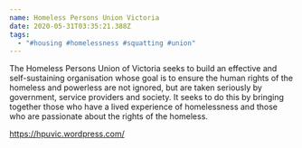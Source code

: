 ```yaml
---
name: Homeless Persons Union Victoria
date: 2020-05-31T03:35:21.388Z
tags:
  - "#housing #homelessness #squatting #union"
---
```

The Homeless Persons Union of Victoria seeks to build an effective and self-sustaining organisation whose goal is to ensure the human rights of the homeless and powerless are not ignored, but are taken seriously by government, service providers and society. It seeks to do this by bringing together those who have a lived experience of homelessness and those who are passionate about the rights of the homeless.

<https://hpuvic.wordpress.com/>
